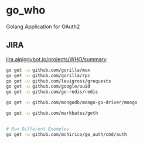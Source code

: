 # go_who
Golang Application for OAuth2


## JIRA

[jira.aipiggybot.io/projects/WHO/summary](https://jira.aipiggybot.io/projects/WHO/summary)

```bash
go get -u github.com/gorilla/mux
go get -u github.com/gorilla/rpc
go get -u github.com/levigross/grequests
go get -u github.com/google/uuid
go get -u github.com/go-redis/redis

go get -u github.com/mongodb/mongo-go-driver/mongo

go get -u github.com/markbates/goth


# Run Different Examples
go get -u github.com/mchirico/go_auth/cmd/auth

```